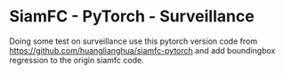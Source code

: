 # SiamFC - PyTorch - Surveillance
Doing some test on surveillance use this pytorch version code from https://github.com/huanglianghua/siamfc-pytorch and add boundingbox regression to the origin siamfc code.

